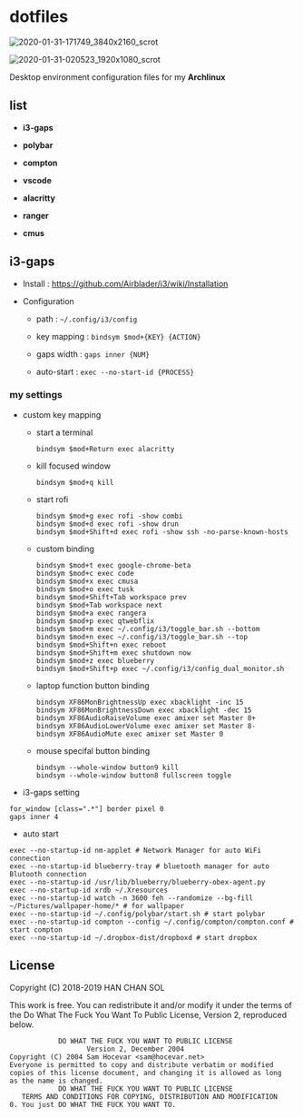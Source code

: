 # dotfiles 

![2020-01-31-171749_3840x2160_scrot](https://user-images.githubusercontent.com/16812446/73523207-aa62e580-444d-11ea-9ed6-6e82ab536bf2.png)

![2020-01-31-020523_1920x1080_scrot](https://user-images.githubusercontent.com/16812446/73472338-39301d80-43ce-11ea-9565-82c6da03eb75.png)

Desktop environment configuration files for my **Archlinux**

## list

- **i3-gaps**

- **polybar**

- **compton**

- **vscode**

- **alacritty**

- **ranger**

- **cmus**

## i3-gaps

- Install : https://github.com/Airblader/i3/wiki/Installation

- Configuration 

  - path : `~/.config/i3/config`

  - key mapping : `bindsym $mod+{KEY} {ACTION}`

  - gaps width : `gaps inner {NUM}`

  - auto-start : `exec --no-start-id {PROCESS}`

### my settings

- custom key mapping

  - start a terminal

    ```
    bindsym $mod+Return exec alacritty
    ```

  - kill focused window

    ```
    bindsym $mod+q kill
    ```

  - start rofi

    ```
    bindsym $mod+g exec rofi -show combi
    bindsym $mod+d exec rofi -show drun
    bindsym $mod+Shift+d exec rofi -show ssh -no-parse-known-hosts
    ```

  - custom binding

    ```
    bindsym $mod+t exec google-chrome-beta
    bindsym $mod+c exec code
    bindsym $mod+x exec cmusa
    bindsym $mod+o exec tusk
    bindsym $mod+Shift+Tab workspace prev
    bindsym $mod+Tab workspace next
    bindsym $mod+a exec rangera
    bindsym $mod+p exec qtwebflix
    bindsym $mod+m exec ~/.config/i3/toggle_bar.sh --bottom
    bindsym $mod+n exec ~/.config/i3/toggle_bar.sh --top
    bindsym $mod+Shift+n exec reboot
    bindsym $mod+Shift+m exec shutdown now
    bindsym $mod+z exec blueberry
    bindsym $mod+Shift+p exec ~/.config/i3/config_dual_monitor.sh
    ```

  - laptop function button binding

    ```
    bindsym XF86MonBrightnessUp exec xbacklight -inc 15
    bindsym XF86MonBrightnessDown exec xbacklight -dec 15
    bindsym XF86AudioRaiseVolume exec amixer set Master 8+
    bindsym XF86AudioLowerVolume exec amixer set Master 8-
    bindsym XF86AudioMute exec amixer set Master 0
    ```

  - mouse specifal button binding

    ```
    bindsym --whole-window button9 kill
    bindsym --whole-window button8 fullscreen toggle
    ```

- i3-gaps setting

```
for_window [class=".*"] border pixel 0
gaps inner 4
```

- auto start 

```
exec --no-startup-id nm-applet # Network Manager for auto WiFi connection
exec --no-startup-id blueberry-tray # bluetooth manager for auto Blutooth connection
exec --no-startup-id /usr/lib/blueberry/blueberry-obex-agent.py
exec --no-startup-id xrdb ~/.Xresources
exec --no-startup-id watch -n 3600 feh --randomize --bg-fill ~/Pictures/wallpaper-home/* # for wallpaper
exec --no-startup-id ~/.config/polybar/start.sh # start polybar 
exec --no-startup-id compton --config ~/.config/compton/compton.conf # start compton
exec --no-startup-id ~/.dropbox-dist/dropboxd # start dropbox
```

## License


Copyright (C) 2018-2019 HAN CHAN SOL

This work is free. You can redistribute it and/or modify it under the
terms of the Do What The Fuck You Want To Public License, Version 2,
reproduced below.

                DO WHAT THE FUCK YOU WANT TO PUBLIC LICENSE
                       Version 2, December 2004
    Copyright (C) 2004 Sam Hocevar <sam@hocevar.net>
    Everyone is permitted to copy and distribute verbatim or modified
    copies of this license document, and changing it is allowed as long
    as the name is changed.
                DO WHAT THE FUCK YOU WANT TO PUBLIC LICENSE
       TERMS AND CONDITIONS FOR COPYING, DISTRIBUTION AND MODIFICATION
    0. You just DO WHAT THE FUCK YOU WANT TO.
